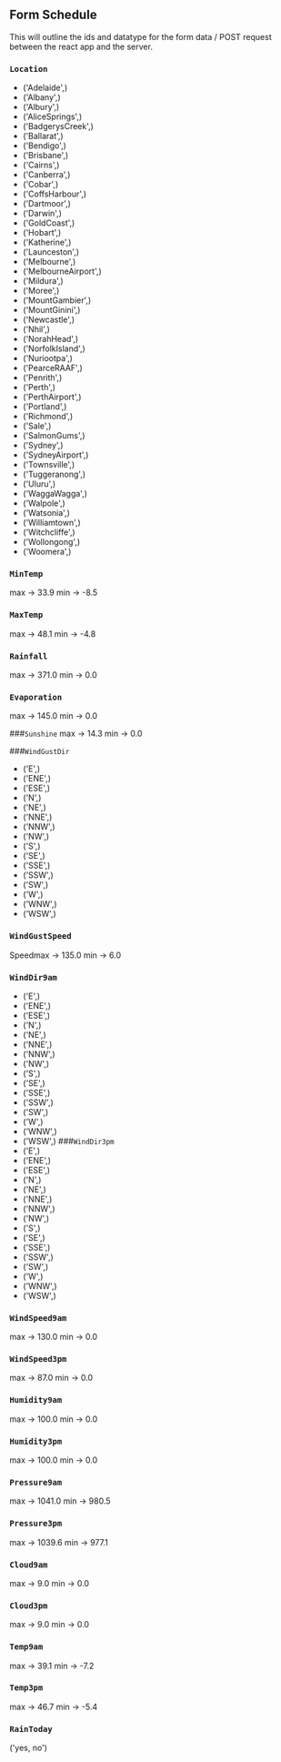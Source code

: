 ## Form Schedule
This will outline the ids and datatype for the form data / POST request between the react app and the server.


### `Location`
- ('Adelaide',)
- ('Albany',)
- ('Albury',)
- ('AliceSprings',)
- ('BadgerysCreek',)
- ('Ballarat',)
- ('Bendigo',)
- ('Brisbane',)
- ('Cairns',)
- ('Canberra',)
- ('Cobar',)
- ('CoffsHarbour',)
- ('Dartmoor',)
- ('Darwin',)
- ('GoldCoast',)
- ('Hobart',)
- ('Katherine',)
- ('Launceston',)
- ('Melbourne',)
- ('MelbourneAirport',)
- ('Mildura',)
- ('Moree',)
- ('MountGambier',)
- ('MountGinini',)
- ('Newcastle',)
- ('Nhil',)
- ('NorahHead',)
- ('NorfolkIsland',)
- ('Nuriootpa',)
- ('PearceRAAF',)
- ('Penrith',)
- ('Perth',)
- ('PerthAirport',)
- ('Portland',)
- ('Richmond',)
- ('Sale',)
- ('SalmonGums',)
- ('Sydney',)
- ('SydneyAirport',)
- ('Townsville',)
- ('Tuggeranong',)
- ('Uluru',)
- ('WaggaWagga',)
- ('Walpole',)
- ('Watsonia',)
- ('Williamtown',)
- ('Witchcliffe',)
- ('Wollongong',)
- ('Woomera',)
 
### `MinTemp`
max -> 33.9 min -> -8.5

### `MaxTemp`
max -> 48.1 min -> -4.8

### `Rainfall`
max -> 371.0 min -> 0.0

### `Evaporation`
max -> 145.0 min -> 0.0
 
###`Sunshine`
max -> 14.3 min -> 0.0

###`WindGustDir`
- ('E',)
- ('ENE',)
- ('ESE',)
- ('N',)
- ('NE',)
- ('NNE',)
- ('NNW',)
- ('NW',)
- ('S',)
- ('SE',)
-  ('SSE',)
- ('SSW',)
- ('SW',)
- ('W',)
- ('WNW',)
- ('WSW',)
### `WindGustSpeed`
Speedmax -> 135.0 min -> 6.0

### `WindDir9am`
- ('E',)
- ('ENE',)
- ('ESE',)
- ('N',)
- ('NE',)
- ('NNE',)
- ('NNW',)
- ('NW',)
- ('S',)
- ('SE',)
- ('SSE',)
- ('SSW',)
- ('SW',)
- ('W',)
- ('WNW',)
- ('WSW',)
###`WindDir3pm`
- ('E',)
- ('ENE',)
- ('ESE',)
- ('N',)
- ('NE',)
- ('NNE',)
- ('NNW',)
- ('NW',)
- ('S',)
- ('SE',)
- ('SSE',)
- ('SSW',)
- ('SW',)
- ('W',)
- ('WNW',)
- ('WSW',)
### `WindSpeed9am`
max -> 130.0 min -> 0.0

### `WindSpeed3pm`
max -> 87.0 min -> 0.0

### `Humidity9am`
max -> 100.0 min -> 0.0

### `Humidity3pm`
max -> 100.0 min -> 0.0

### `Pressure9am`
max -> 1041.0 min -> 980.5

### `Pressure3pm`
max -> 1039.6 min -> 977.1

### `Cloud9am`
max -> 9.0 min -> 0.0

### `Cloud3pm`
max -> 9.0 min -> 0.0

### `Temp9am`
max -> 39.1 min -> -7.2

### `Temp3pm`
max -> 46.7 min -> -5.4

### `RainToday`
('yes, no')



